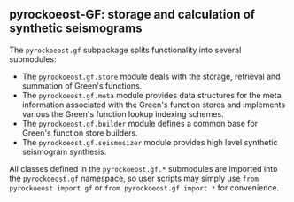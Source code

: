 
## pyrockoeost-GF: storage and calculation of synthetic seismograms

The `pyrockoeost.gf` subpackage splits functionality into several submodules:

* The `pyrockoeost.gf.store` module deals with the storage, retrieval and summation of Green's functions.
* The `pyrockoeost.gf.meta` module provides data structures for the meta information associated with the Green's function stores and implements various the Green's function lookup indexing schemes.
* The `pyrockoeost.gf.builder` module defines a common base for Green's function store builders.
* The `pyrockoeost.gf.seismosizer` module provides high level synthetic seismogram synthesis.

All classes defined in the `pyrockoeost.gf.*` submodules are imported into the
`pyrockoeost.gf` namespace, so user scripts may simply use ``from pyrockoeost
import gf`` or ``from pyrockoeost.gf import *`` for convenience.
